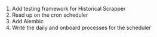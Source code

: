 1. Add testing framework for Historical Scrapper
2. Read up on the cron scheduler
3. Add Alembic
4. Write the daily and onboard processes for the scheduler